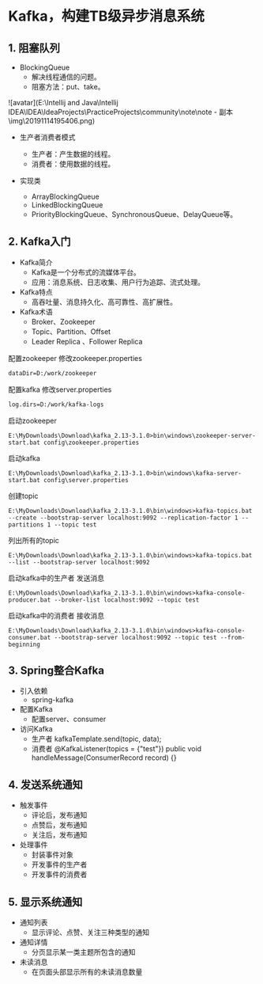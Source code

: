 # Kafka，构建TB级异步消息系统

## 1. 阻塞队列

* BlockingQueue
  * 解决线程通信的问题。
  * 阻塞方法：put、take。

![avatar](E:\Intellij and Java\Intellij IDEA\IDEA\IdeaProjects\PracticeProjects\community\note\note - 副本\img\20191114195406.png)

* 生产者消费者模式
  * 生产者：产生数据的线程。
  * 消费者：使用数据的线程。

* 实现类
  * ArrayBlockingQueue
  * LinkedBlockingQueue
  * PriorityBlockingQueue、SynchronousQueue、DelayQueue等。

## 2. Kafka入门

* Kafka简介
  * Kafka是一个分布式的流媒体平台。
  * 应用：消息系统、日志收集、用户行为追踪、流式处理。
* Kafka特点
  * 高吞吐量、消息持久化、高可靠性、高扩展性。
* Kafka术语
  * Broker、Zookeeper
  * Topic、Partition、Offset
  * Leader Replica 、Follower Replica

配置zookeeper    修改zookeeper.properties

```xml
dataDir=D:/work/zookeeper
```

配置kafka    修改server.properties

```xml
log.dirs=D:/work/kafka-logs
```

启动zookeeper

```
E:\MyDownloads\Download\kafka_2.13-3.1.0>bin\windows\zookeeper-server-start.bat config\zookeeper.properties
```

启动kafka

```
E:\MyDownloads\Download\kafka_2.13-3.1.0>bin\windows\kafka-server-start.bat config\server.properties
```

创建topic

```
E:\MyDownloads\Download\kafka_2.13-3.1.0\bin\windows>kafka-topics.bat --create --bootstrap-server localhost:9092 --replication-factor 1 --partitions 1 --topic test
```

列出所有的topic

```
E:\MyDownloads\Download\kafka_2.13-3.1.0\bin\windows>kafka-topics.bat --list --bootstrap-server localhost:9092
```

启动kafka中的生产者  发送消息

```
E:\MyDownloads\Download\kafka_2.13-3.1.0\bin\windows>kafka-console-producer.bat --broker-list localhost:9092 --topic test
```

启动kafka中的消费者  接收消息

```
E:\MyDownloads\Download\kafka_2.13-3.1.0\bin\windows>kafka-console-consumer.bat --bootstrap-server localhost:9092 --topic test --from-beginning
```

## 3. Spring整合Kafka

* 引入依赖
  * spring-kafka
* 配置Kafka
  * 配置server、consumer
* 访问Kafka
  * 生产者
    kafkaTemplate.send(topic, data);
  * 消费者
    @KafkaListener(topics = {"test"})
    public void handleMessage(ConsumerRecord record) {}

## 4. 发送系统通知

* 触发事件
  * 评论后，发布通知
  * 点赞后，发布通知
  * 关注后，发布通知
* 处理事件
  * 封装事件对象
  * 开发事件的生产者
  * 开发事件的消费者

## 5. 显示系统通知

* 通知列表
  * 显示评论、点赞、关注三种类型的通知
* 通知详情
  * 分页显示某一类主题所包含的通知
* 未读消息
  * 在页面头部显示所有的未读消息数量